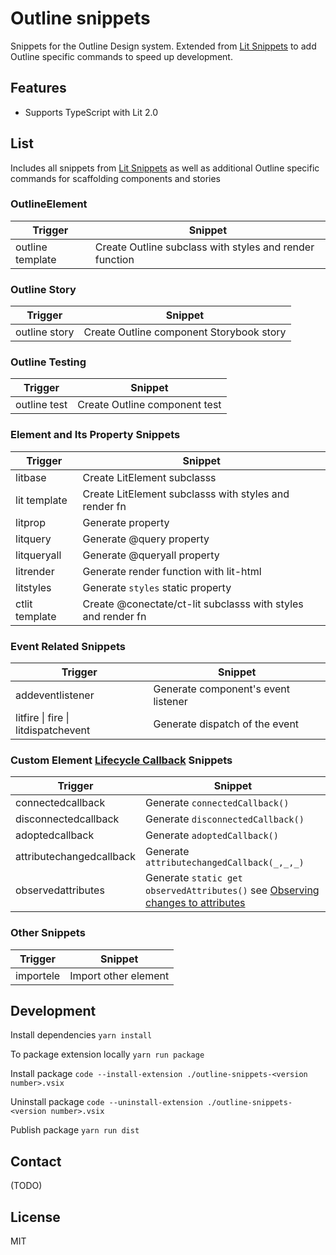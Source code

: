 # Outline snippets

Snippets for the Outline Design system. Extended from [Lit Snippets](https://marketplace.visualstudio.com/items?itemName=lit.lit-snippets) to add Outline specific commands to speed up development.

## Features

- Supports TypeScript with Lit 2.0

## List

Includes all snippets from [Lit Snippets](https://marketplace.visualstudio.com/items?itemName=lit.lit-snippets) as well as additional Outline specific commands for scaffolding components and stories

### OutlineElement

| Trigger          | Snippet                                                 |
| ---------------- | ------------------------------------------------------- |
| outline template | Create Outline subclass with styles and render function |

### Outline Story

| Trigger       | Snippet                                  |
| ------------- | ---------------------------------------- |
| outline story | Create Outline component Storybook story |

### Outline Testing

| Trigger      | Snippet                       |
| ------------ | ----------------------------- |
| outline test | Create Outline component test |

### Element and Its Property Snippets

| Trigger        | Snippet                                                      |
| -------------- | ------------------------------------------------------------ |
| litbase        | Create LitElement subclasss                                  |
| lit template   | Create LitElement subclasss with styles and render fn        |
| litprop        | Generate property                                            |
| litquery       | Generate @query property                                     |
| litqueryall    | Generate @queryall property                                  |
| litrender      | Generate render function with lit-html                       |
| litstyles      | Generate `styles` static property                            |
| ctlit template | Create @conectate/ct-lit subclasss with styles and render fn |

### Event Related Snippets

| Trigger                             | Snippet                             |
| ----------------------------------- | ----------------------------------- |
| addeventlistener                    | Generate component's event listener |
| litfire \| fire \| litdispatchevent | Generate dispatch of the event      |

### Custom Element [Lifecycle Callback](https://developers.google.com/web/fundamentals/web-components/customelements#reactions) Snippets

| Trigger                  | Snippet                                                                                                                                                                    |
| ------------------------ | -------------------------------------------------------------------------------------------------------------------------------------------------------------------------- |
| connectedcallback        | Generate `connectedCallback()`                                                                                                                                             |
| disconnectedcallback     | Generate `disconnectedCallback()`                                                                                                                                          |
| adoptedcallback          | Generate `adoptedCallback()`                                                                                                                                               |
| attributechangedcallback | Generate `attributechangedCallback(_,_,_)`                                                                                                                                 |
| observedattributes       | Generate `static get observedAttributes()` see [Observing changes to attributes](https://developers.google.com/web/fundamentals/web-components/customelements#attrchanges) |

### Other Snippets

| Trigger   | Snippet              |
| --------- | -------------------- |
| importele | Import other element |

## Development

Install dependencies
`yarn install`

To package extension locally
`yarn run package`

Install package
`code --install-extension ./outline-snippets-<version number>.vsix`

Uninstall package
`code --uninstall-extension ./outline-snippets-<version number>.vsix`

Publish package
`yarn run dist`

## Contact

(TODO)

## License

MIT
